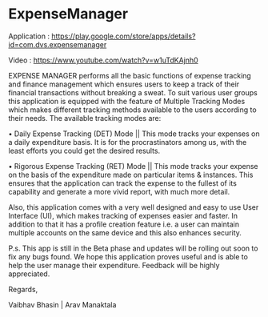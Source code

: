 ExpenseManager
==============

Application : https://play.google.com/store/apps/details?id=com.dvs.expensemanager

Video : https://www.youtube.com/watch?v=w1uTdKAjnh0

EXPENSE MANAGER performs all the basic functions of expense tracking and finance management which ensures users to keep a track of their financial transactions without breaking a sweat.
To suit various user groups this application is equipped with the feature of Multiple Tracking Modes which makes different tracking methods available to the users according to their needs.
The available tracking modes are:

•	Daily Expense Tracking (DET) Mode || This mode tracks your expenses on a daily expenditure basis. It is for the procrastinators among us, with the least efforts you could get the desired results.

•	Rigorous Expense Tracking (RET) Mode || This mode tracks your expense on the basis of the expenditure made on particular items & instances. This ensures that the application can track the expense to the fullest of its capability and generate a more vivid report, with much more detail.

Also, this application comes with a very well designed and easy to use User Interface (UI), which makes tracking of expenses easier and faster.
In addition to that it has a profile creation feature i.e. a user can maintain multiple accounts on the same device and this also enhances security.

P.s. This app is still in the Beta phase and updates will be rolling out soon to fix any bugs found. We hope this application proves useful and is able to help the user manage their expenditure.
Feedback will be highly appreciated.

Regards,

Vaibhav Bhasin | Arav Manaktala


